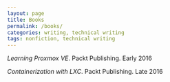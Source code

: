 ```yaml
---
layout: page
title: Books
permalink: /books/
categories: writing, technical writing
tags: nonfiction, technical writing
---
```


_Learning Proxmox VE_. Packt Publishing. Early 2016

_Containerization with LXC_. Packt Publishing. Late 2016
